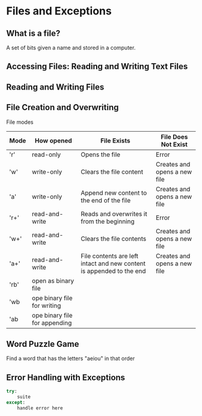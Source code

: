 # Files and Exceptions

## What is a file?

A set of bits given a name and stored in a computer.

## Accessing Files: Reading and Writing Text Files

## Reading and Writing Files

## File Creation and Overwriting

File modes

| Mode | How opened                    | File Exists                                                          | File Does Not Exist          |
| ---- | ----------------------------- | -------------------------------------------------------------------- | ---------------------------- |
| 'r'  | read-only                     | Opens the file                                                       | Error                        |
| 'w'  | write-only                    | Clears the file content                                              | Creates and opens a new file |
| 'a'  | write-only                    | Append new content to the end of the file                            | Creates and opens a new file |
| 'r+' | read-and-write                | Reads and overwrites it from the beginning                           | Error                        |
| 'w+' | read-and-write                | Clears the file contents                                             | Creates and opens a new file |
| 'a+' | read-and-write                | File contents are left intact and new content is appended to the end | Creates and opens a new file |
| 'rb' | open as binary file           |
| 'wb  | ope binary file for writing   |
| 'ab  | ope binary file for appending |

## Word Puzzle Game

Find a word that has the letters "aeiou" in that order

## Error Handling with Exceptions

```python
try:
    suite
except:
    handle error here
```
